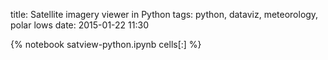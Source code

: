 title: Satellite imagery viewer in Python
tags: python, dataviz, meteorology, polar lows
date:  2015-01-22 11:30

{% notebook satview-python.ipynb cells[:] %}
